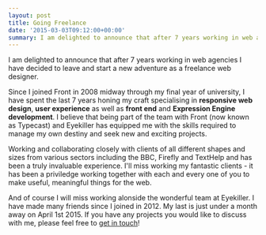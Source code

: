 ```yaml
---
layout: post
title: Going Freelance
date: '2015-03-03T09:12:00+00:00'
summary: I am delighted to announce that after 7 years working in web agencies I have decided to leave and start a new adventure as a freelance web designer.
---
```


I am delighted to announce that after 7 years working in web agencies I have decided to leave and start a new adventure as a freelance web designer.

Since I joined Front in 2008 midway through my final year of university, I have spent the last 7 years honing my craft specialising in **responsive web design**, **user experience** as well as **front end** and **Expression Engine development**. I believe that being part of the team with Front (now known as Typecast) and Eyekiller has equipped me with the skills required to manage my own destiny and seek new and exciting projects. 

Working and collaborating closely with clients of all different shapes and sizes from various sectors including the BBC, Firefly and TextHelp and has been a truly invaluable experience. I'll miss working my fantastic clients - it has been a priviledge working together with each and every one of you to make useful, meaningful things for the web.

And of course I will miss working alonside the wonderful team at Eyekiller. I have made many friends since I joined in 2012. My last is just under a month away on April 1st 2015. If you have any projects you would like to discuss with me, please feel free to [get in touch](mailto:madebyjordan@gmail.com)!